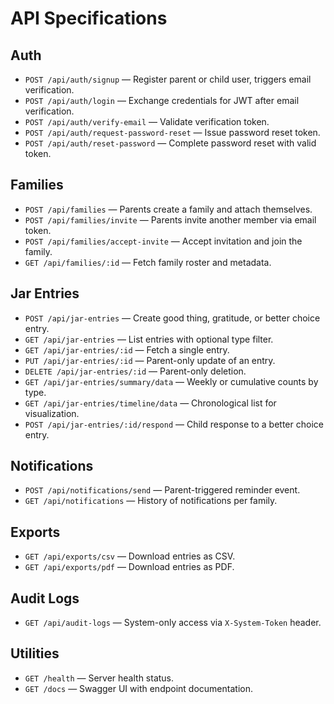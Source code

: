 # API Specifications

## Auth
- `POST /api/auth/signup` — Register parent or child user, triggers email verification.
- `POST /api/auth/login` — Exchange credentials for JWT after email verification.
- `POST /api/auth/verify-email` — Validate verification token.
- `POST /api/auth/request-password-reset` — Issue password reset token.
- `POST /api/auth/reset-password` — Complete password reset with valid token.

## Families
- `POST /api/families` — Parents create a family and attach themselves.
- `POST /api/families/invite` — Parents invite another member via email token.
- `POST /api/families/accept-invite` — Accept invitation and join the family.
- `GET /api/families/:id` — Fetch family roster and metadata.

## Jar Entries
- `POST /api/jar-entries` — Create good thing, gratitude, or better choice entry.
- `GET /api/jar-entries` — List entries with optional type filter.
- `GET /api/jar-entries/:id` — Fetch a single entry.
- `PUT /api/jar-entries/:id` — Parent-only update of an entry.
- `DELETE /api/jar-entries/:id` — Parent-only deletion.
- `GET /api/jar-entries/summary/data` — Weekly or cumulative counts by type.
- `GET /api/jar-entries/timeline/data` — Chronological list for visualization.
- `POST /api/jar-entries/:id/respond` — Child response to a better choice entry.

## Notifications
- `POST /api/notifications/send` — Parent-triggered reminder event.
- `GET /api/notifications` — History of notifications per family.

## Exports
- `GET /api/exports/csv` — Download entries as CSV.
- `GET /api/exports/pdf` — Download entries as PDF.

## Audit Logs
- `GET /api/audit-logs` — System-only access via `X-System-Token` header.

## Utilities
- `GET /health` — Server health status.
- `GET /docs` — Swagger UI with endpoint documentation.
